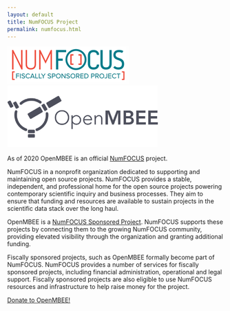 ```yaml
---
layout: default
title: NumFOCUS Project
permalink: numfocus.html
---
```


<div class="container">
  <div class="row d-flex flex-wrap align-items-center">
    <div class="col">
      <a href="https://numfocus.org/">
        <img class="img-fluid" src="images/NumFocusSquare.png" >
      </a>
    </div>
    <div class="col">
      <a href="index.html">
        <img class="img-fluid" src="images/openmbee-logo.png" style="width: 350px">
      </a>
    </div>
  </div>
</div>








As of 2020 OpenMBEE is an official [NumFOCUS](https://numfocus.org/) project.

NumFOCUS in a nonprofit organization dedicated to supporting and maintaining open source projects. NumFOCUS provides a stable, independent, and professional home for the open source projects powering contemporary scientific inquiry and business processes. They aim to ensure that funding and resources are available to sustain projects in the scientific data stack over the long haul.

OpenMBEE is a [NumFOCUS Sponsored Project](https://numfocus.org/sponsored-projects). NumFOCUS supports these projects by connecting them to the growing NumFOCUS community, providing elevated visibility through the organization and granting additional funding. 



Fiscally sponsored projects, such as OpenMBEE formally become part of NumFOCUS. NumFOCUS provides a number of services for fiscally sponsored projects, including financial administration, operational and legal support. Fiscally sponsored projects are also eligible to use NumFOCUS resources and infrastructure to help raise money for the project.

[Donate to OpenMBEE!](https://numfocus.org/donate-to-openmbee)

